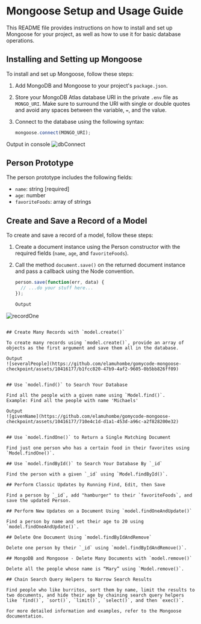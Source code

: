 # Mongoose Setup and Usage Guide

This README file provides instructions on how to install and set up Mongoose for your project, as well as how to use it for basic database operations.

## Installing and Setting up Mongoose

To install and set up Mongoose, follow these steps:

1. Add MongoDB and Mongoose to your project's `package.json`.
2. Store your MongoDB Atlas database URI in the private `.env` file as `MONGO_URI`. Make sure to surround the URI with single or double quotes and avoid any spaces between the variable, `=`, and the value.
3. Connect to the database using the following syntax:

   ```javascript
   mongoose.connect(MONGO_URI);
   ```
Output in console
![dbConnect](https://github.com/elamuhombe/gomycode-mongoose-checkpoint/assets/10416177/955d7287-88d0-4236-978b-de1c5ede0753)

## Person Prototype

The person prototype includes the following fields:

- `name`: string [required]
- `age`: number
- `favoriteFoods`: array of strings


## Create and Save a Record of a Model

To create and save a record of a model, follow these steps:

1. Create a document instance using the Person constructor with the required fields (`name`, `age`, and `favoriteFoods`).
2. Call the method `document.save()` on the returned document instance and pass a callback using the Node convention.

   ```javascript
   person.save(function(err, data) {
     // ...do your stuff here...
   });

   Output
  ![recordOne](https://github.com/elamuhombe/gomycode-mongoose-checkpoint/assets/10416177/2c99cede-3490-4666-af9d-4b6166a678b4)

 ```

## Create Many Records with `model.create()`

To create many records using `model.create()`, provide an array of objects as the first argument and save them all in the database.

Output
![severalPeople](https://github.com/elamuhombe/gomycode-mongoose-checkpoint/assets/10416177/b1fcc820-47b9-4af2-9605-0b5bb826ff09)


## Use `model.find()` to Search Your Database

Find all the people with a given name using `Model.find()`.
Example: Find all the people with name 'Michaels'

Output
![givenName](https://github.com/elamuhombe/gomycode-mongoose-checkpoint/assets/10416177/710e4c1d-d1a1-453d-a96c-a2f828200e32)


## Use `model.findOne()` to Return a Single Matching Document

Find just one person who has a certain food in their favorites using `Model.findOne()`.

## Use `model.findById()` to Search Your Database By `_id`

Find the person with a given `_id` using `Model.findById()`.

## Perform Classic Updates by Running Find, Edit, then Save

Find a person by `_id`, add "hamburger" to their `favoriteFoods`, and save the updated Person.

## Perform New Updates on a Document Using `model.findOneAndUpdate()`

Find a person by name and set their age to 20 using `model.findOneAndUpdate()`.

## Delete One Document Using `model.findByIdAndRemove`

Delete one person by their `_id` using `model.findByIdAndRemove()`.

## MongoDB and Mongoose - Delete Many Documents with `model.remove()`

Delete all the people whose name is “Mary” using `Model.remove()`.

## Chain Search Query Helpers to Narrow Search Results

Find people who like burritos, sort them by name, limit the results to two documents, and hide their age by chaining search query helpers like `find()`, `sort()`, `limit()`, `select()`, and then `exec()`.

For more detailed information and examples, refer to the Mongoose documentation.
